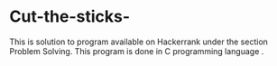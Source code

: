 # Cut-the-sticks-
This is solution to program available on Hackerrank under the section Problem Solving. This program is done in C programming language .
